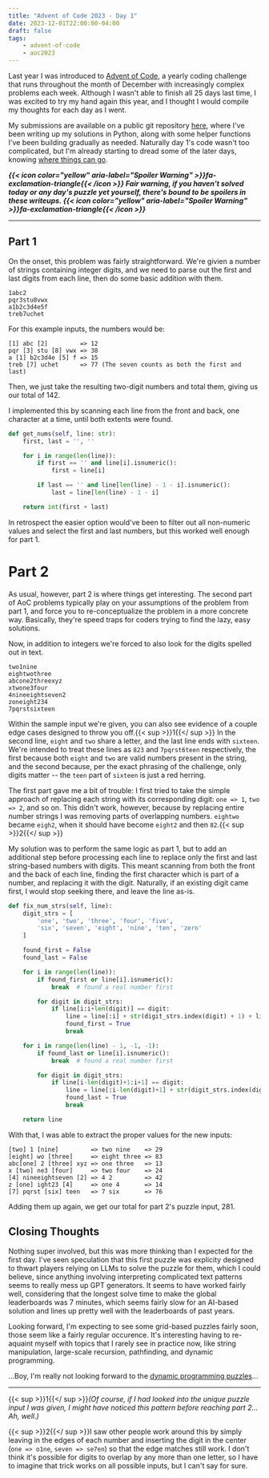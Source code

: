 ```yaml
---
title: "Advent of Code 2023 - Day 1"
date: 2023-12-01T22:00:00-04:00
draft: false
tags:
    - advent-of-code
    - aoc2023
---
```


Last year I was introduced to [Advent of Code](https://adventofcode.com/), a yearly coding challenge that runs throughout the month of December with increasingly complex problems each week. Although I wasn't able to finish all 25 days last time, I was excited to try my hand again this year, and I thought I would compile my thoughts for each day as I went.

My submissions are available on a public git repository [here](https://github.com/Ratheronfire/advent-of-code), where I've been writing up my solutions in Python, along with some helper functions I've been building gradually as needed. Naturally day 1's code wasn't too complicated, but I'm already starting to dread some of the later days, knowing [where things can go](https://github.com/Ratheronfire/advent-of-code/blob/master/2022/day-22.py).

***{{< icon color="yellow" aria-label="Spoiler Warning" >}}fa-exclamation-triangle{{< /icon >}} Fair warning, if you haven't solved today or any day's puzzle yet yourself, there's bound to be spoilers in these writeups. {{< icon color="yellow" aria-label="Spoiler Warning" >}}fa-exclamation-triangle{{< /icon >}}***

---

## Part 1

On the onset, this problem was fairly straightforward. We're givien a number of strings containing integer digits, and we need to parse out the first and last digits from each line, then do some basic addition with them.

```
1abc2
pqr3stu8vwx
a1b2c3d4e5f
treb7uchet
```

For this example inputs, the numbers would be:

```
[1] abc [2]         => 12
pqr [3] stu [8] vwx => 38
a [1] b2c3d4e [5] f => 15
treb [7] uchet      => 77 (The seven counts as both the first and last)
```

Then, we just take the resulting two-digit numbers and total them, giving us our total of 142.

I implemented this by scanning each line from the front and back, one character at a time, until both extents were found.

```python
def get_nums(self, line: str):
    first, last = '', ''

    for i in range(len(line)):
        if first == '' and line[i].isnumeric():
            first = line[i]

        if last == '' and line[len(line) - 1 - i].isnumeric():
            last = line[len(line) - 1 - i]

    return int(first + last)
```

In retrospect the easier option would've been to filter out all non-numeric values and select the first and last numbers, but this worked well enough for part 1.

# Part 2

As usual, however, part 2 is where things get interesting. The second part of AoC problems typically play on your assumptions of the problem from part 1, and force you to re-conceptualize the problem in a more concrete way. Basically, they're speed traps for coders trying to find the lazy, easy solutions.

Now, in addition to integers we're forced to also look for the digits spelled out in text.

```
two1nine
eightwothree
abcone2threexyz
xtwone3four
4nineeightseven2
zoneight234
7pqrstsixteen
```

Within the sample input we're given, you can also see evidence of a couple edge cases designed to throw you off.{{< sup >}}1{{</ sup >}} In the second line, ``eight`` and ``two`` share a letter, and the last line ends with ``sixteen``. We're intended to treat these lines as ``823`` and ``7pqrst6teen`` respectively, the first because both ``eight`` and ``two`` are valid numbers present in the string, and the second because, per the exact phrasing of the challenge, only digits matter -- the ``teen`` part of ``sixteen`` is just a red herring.

The first part gave me a bit of trouble: I first tried to take the simple approach of replacing each string with its corresponding digit: ``one => 1``, ``two => 2``, and so on. This didn't work, however, because by replacing entire number strings I was removing parts of overlapping numbers.  `eightwo` became `eigh2`, when it should have become `eight2` and then `82`.{{< sup >}}2{{</ sup >}}

My solution was to perform the same logic as part 1, but to add an additional step before processing each line to replace only the first and last string-based numbers with digits. This meant scanning from both the front and the back of each line, finding the first character which is part of a number, and replacing it with the digit. Naturally, if an existing digit came first, I would stop seeking there, and leave the line as-is.

```python
def fix_num_strs(self, line):
    digit_strs = [
        'one', 'two', 'three', 'four', 'five',
        'six', 'seven', 'eight', 'nine', 'ten', 'zero'
    ]

    found_first = False
    found_last = False

    for i in range(len(line)):
        if found_first or line[i].isnumeric():
            break  # found a real number first

        for digit in digit_strs:
            if line[i:i+len(digit)] == digit:
                line = line[:i] + str(digit_strs.index(digit) + 1) + line[i+len(digit):]
                found_first = True
                break

    for i in range(len(line) - 1, -1, -1):
        if found_last or line[i].isnumeric():
            break  # found a real number first

        for digit in digit_strs:
            if line[i-len(digit)+1:i+1] == digit:
                line = line[:i-len(digit)+1] + str(digit_strs.index(digit) + 1) + line[i+1:]
                found_last = True
                break

    return line
```

With that, I was able to extract the proper values for the new inputs:

```
[two] 1 [nine]         => two nine    => 29
[eight] wo [three]     => eight three => 83
abc[one] 2 [three] xyz => one three   => 13
x [two] ne3 [four]     => two four    => 24
[4] nineeightseven [2] => 4 2         => 42
z [one] ight23 [4]     => one 4       => 14
[7] pqrst [six] teen   => 7 six       => 76
```

Adding them up again, we get our total for part 2's puzzle input, 281.

## Closing Thoughts

Nothing super involved, but this was more thinking than I expected for the first day. I've seen speculation that this first puzzle was explicity designed to thwart players relying on LLMs to solve the puzzle for them, which I could believe, since anything involving interpreting complicated text patterns seems to really mess up GPT generators. It seems to have worked fairly well, considering that the longest solve time to make the global leaderboards was 7 minutes, which seems fairly slow for an AI-based solution and lines up pretty well with the leaderboards of past years.

Looking forward, I'm expecting to see some grid-based puzzles fairly soon, those seem like a fairly regular occurence. It's interesting having to re-aquaint myself with topics that I rarely see in practice now, like string manipulation, large-scale recursion, pathfinding, and dynamic programming.

...Boy, I'm really not looking forward to the [dynamic programming puzzles](https://adventofcode.com/2022/day/16)...

---

{{< sup >}}1{{</ sup >}}*(Of course, if I had looked into the unique puzzle input I was given, I might have noticed this pattern before reaching part 2... Ah, well.)*

{{< sup >}}2{{</ sup >}}I saw other people work around this by simply leaving in the edges of each number and inserting the digit in the center (``one => o1ne``, ``seven => se7en``) so that the edge matches still work. I don't think it's possible for digits to overlap by any more than one letter, so I have to imagine that trick works on all possible inputs, but I can't say for sure.